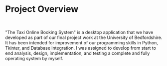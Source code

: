 <h1>Project Overview</h1> <br>
<p>"The Taxi Online Booking System" is a desktop application that we have developed as part of our 
final project work at the University of Bedfordshire. It has been intended for improvement of our 
programming skills in Python, Tkinter, and Database integration. I was assigned to develop from 
start to end analysis, design, implementation, and testing a complete and fully operating system by 
myself. </p> 


